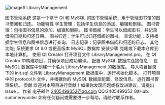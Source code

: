 ![image](https://github.com/summerwunder/LibraryManagement/assets/134956419/0686e4ea-29b0-4132-acf3-22000177bd3c)# LibraryManagement

图书管理系统
这是一个基于 Qt 和 MySQL 的图书管理系统，用于管理图书馆的图书借阅和归还。
功能特性
学生管理：包括学生信息的添加、编辑和删除。
图书管理：包括图书信息的添加、编辑和删除。
图书借阅：学生可以借阅图书，并记录借阅日期和归还日期。
图书归还：学生可以归还借阅的图书。
查询功能：支持根据学生信息和图书信息进行查询。
日志记录：记录图书借阅和归还的日志。
其他功能;
系统要求
Qt 6.0 或更高版本
MySQL 数据库
安装步骤
克隆或下载本仓库到本地计算机，
使用 Qt Creator 打开项目文件 LibraryManagement.pro。
在 Qt Creator 中构建项目，并确保项目成功编译。
配置 MySQL 数据库连接信息：
在 MySQL 数据库中创建一个名为 LibraryManagement 的数据库。
导入项目目录下的 init.sql 文件到 LibraryManagement 数据库中，运行初始化脚本。
打开项目中的 protocol.h 文件，并根据你的 MySQL 数据库配置，修改信息。
运行图书管理系统。
贡献
欢迎对本项目进行贡献！如果你发现问题或有改进建议，请提出 issue 。
作者
电子邮件 2405499352@qq.com
QQ:2405499352
GitHub: summerwunder
如有任何疑问或需要进一步帮助，请随时联系作者。
